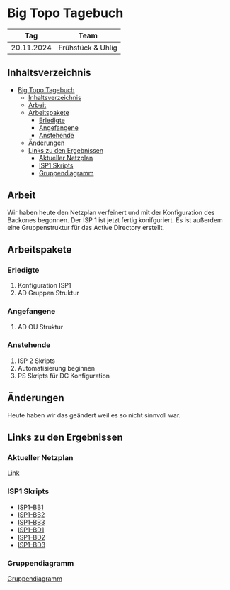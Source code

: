 # Big Topo Tagebuch

| Tag        | Team              |
| ---------- | ----------------- |
| 20.11.2024 | Frühstück & Uhlig |

## Inhaltsverzeichnis

- [Big Topo Tagebuch](#big-topo-tagebuch)
  - [Inhaltsverzeichnis](#inhaltsverzeichnis)
  - [Arbeit](#arbeit)
  - [Arbeitspakete](#arbeitspakete)
    - [Erledigte](#erledigte)
    - [Angefangene](#angefangene)
    - [Anstehende](#anstehende)
  - [Änderungen](#änderungen)
  - [Links zu den Ergebnissen](#links-zu-den-ergebnissen)
    - [Aktueller Netzplan](#aktueller-netzplan)
    - [ISP1 Skripts](#isp1-skripts)
    - [Gruppendiagramm](#gruppendiagramm)

## Arbeit

Wir haben heute den Netzplan verfeinert und mit der Konfiguration des Backones begonnen. Der ISP 1 ist jetzt fertig konifguriert. Es ist außerdem eine Gruppenstruktur für das Active Directory erstellt.

## Arbeitspakete

### Erledigte

1. Konfiguration ISP1
2. AD Gruppen Struktur

### Angefangene

1. AD OU Struktur

### Anstehende

1. ISP 2 Skripts
2. Automatisierung beginnen
3. PS Skripts für DC Konfiguration

## Änderungen

Heute haben wir das geändert weil es so nicht sinnvoll war.

## Links zu den Ergebnissen

### Aktueller Netzplan

[Link](../scripts/ISP_1/ISP1-BB1.ios)

### ISP1 Skripts

- [ISP1-BB1](../scripts/ISP_1/ISP1-BB1.ios)
- [ISP1-BB2](../scripts/ISP_1/ISP1-BB2.ios)
- [ISP1-BB3](../scripts/ISP_1/ISP1-BB3.ios)
- [ISP1-BD1](../scripts/ISP_1/ISP1-BD1.ios)
- [ISP1-BD2](../scripts/ISP_1/ISP1-BD2.ios)
- [ISP1-BD3](../scripts/ISP_1/ISP1-BD3.ios)

### Gruppendiagramm

[Gruppendiagramm](../plan/AD/Gruppen/)
